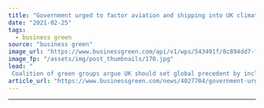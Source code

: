 ```yaml
---
title: "Government urged to factor aviation and shipping into UK climate goals"
date: "2021-02-25"
tags: 
  - business green
source: "business green"
image_url: "https://www.businessgreen.com/api/v1/wps/543491f/8c894dd7-f041-4d8a-95bd-1b49580d0a56/12/shipping-185x114.jpg"
image_fp: "/assets/img/post_thumbnails/170.jpg"
lead: "
 Coalition of green groups argue UK should set global precedent by including emissions generated by international travel in next carbon budget ..."
article_url: "https://www.businessgreen.com/news/4027704/government-urged-factor-aviation-shipping-uk-climate-goals"
---
```


---
